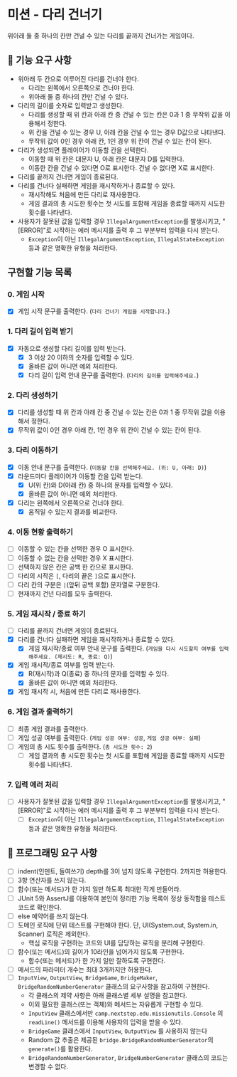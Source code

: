 # 미션 - 다리 건너기

위아래 둘 중 하나의 칸만 건널 수 있는 다리를 끝까지 건너가는 게임이다.

## 🚀 기능 요구 사항

- 위아래 두 칸으로 이루어진 다리를 건너야 한다.
    - 다리는 왼쪽에서 오른쪽으로 건너야 한다.
    - 위아래 둘 중 하나의 칸만 건널 수 있다.
- 다리의 길이를 숫자로 입력받고 생성한다.
    - 다리를 생성할 때 위 칸과 아래 칸 중 건널 수 있는 칸은 0과 1 중 무작위 값을 이용해서 정한다.
    - 위 칸을 건널 수 있는 경우 U, 아래 칸을 건널 수 있는 경우 D값으로 나타낸다.
    - 무작위 값이 0인 경우 아래 칸, 1인 경우 위 칸이 건널 수 있는 칸이 된다.
- 다리가 생성되면 플레이어가 이동할 칸을 선택한다.
    - 이동할 때 위 칸은 대문자 U, 아래 칸은 대문자 D를 입력한다.
    - 이동한 칸을 건널 수 있다면 O로 표시한다. 건널 수 없다면 X로 표시한다.
- 다리를 끝까지 건너면 게임이 종료된다.
- 다리를 건너다 실패하면 게임을 재시작하거나 종료할 수 있다.
    - 재시작해도 처음에 만든 다리로 재사용한다.
    - 게임 결과의 총 시도한 횟수는 첫 시도를 포함해 게임을 종료할 때까지 시도한 횟수를 나타낸다.
- 사용자가 잘못된 값을 입력할 경우 `IllegalArgumentException`를 발생시키고, "[ERROR]"로 시작하는 에러 메시지를 출력 후 그 부분부터 입력을 다시 받는다.
    - `Exception`이 아닌 `IllegalArgumentException`, `IllegalStateException` 등과 같은 명확한 유형을 처리한다.

## 구현할 기능 목록
### 0. 게임 시작

- [x] 게임 시작 문구를 출력한다. (`다리 건너기 게임을 시작합니다.`)

### 1. 다리 길이 입력 받기

- [x] 자동으로 생성할 다리 길이를 입력 받는다.
    - [x] 3 이상 20 이하의 숫자를 입력할 수 있다.
    - [x] 올바른 값이 아니면 예외 처리한다.
    - [x] 다리 길이 입력 안내 문구를 출력한다. (`다리의 길이를 입력해주세요.`)

### 2. 다리 생성하기

- [x] 다리를 생성할 때 위 칸과 아래 칸 중 건널 수 있는 칸은 0과 1 중 무작위 값을 이용해서 정한다.
- [x] 무작위 값이 0인 경우 아래 칸, 1인 경우 위 칸이 건널 수 있는 칸이 된다.

### 3. 다리 이동하기

- [x] 이동 안내 문구를 출력한다. (`이동할 칸을 선택해주세요. (위: U, 아래: D)`)
- [x] 라운드마다 플레이어가 이동할 칸을 입력 받는다.
    - [x] U(위 칸)와 D(아래 칸) 중 하나의 문자를 입력할 수 있다.
    - [x] 올바른 값이 아니면 예외 처리한다.
- [x] 다리는 왼쪽에서 오른쪽으로 건너야 한다.
  - [x] 움직일 수 있는지 결과를 비교한다.
  
### 4. 이동 현황 출력하기

- [ ] 이동할 수 있는 칸을 선택한 경우 O 표시한다.
- [ ] 이동할 수 없는 칸을 선택한 경우 X 표시한다.
- [ ] 선택하지 않은 칸은 공백 한 칸으로 표시한다.
- [ ] 다리의 시작은 `[`, 다리의 끝은 `]`으로 표시한다.
- [ ] 다리 칸의 구분은 ` | `(앞뒤 공백 포함) 문자열로 구분한다.
- [ ] 현재까지 건넌 다리를 모두 출력한다.

### 5. 게임 재시작 / 종료 하기

- [ ] 다리를 끝까지 건너면 게임이 종료된다.
- [x] 다리를 건너다 실패하면 게임을 재시작하거나 종료할 수 있다.
    - [x] 게임 재시작/종료 여부 안내 문구를 출력한다. (`게임을 다시 시도할지 여부를 입력해주세요. (재시도: R, 종료: Q)`)
- [x] 게임 재시작/종료 여부를 입력 받는다.
    - [x] R(재시작)과 Q(종료) 중 하나의 문자를 입력할 수 있다.
    - [x] 올바른 값이 아니면 예외 처리한다.
- [x] 게임 재시작 시, 처음에 만든 다리로 재사용한다.

### 6. 게임 결과 출력하기

- [ ] 최종 게임 결과를 출력한다.
- [ ] 게임 성공 여부를 출력한다. (`게임 성공 여부: 성공`, `게임 성공 여부: 실패`)
- [ ] 게임의 총 시도 횟수를 출력한다. (`총 시도한 횟수: 2`)
    - [ ] 게임 결과의 총 시도한 횟수는 첫 시도를 포함해 게임을 종료할 때까지 시도한 횟수를 나타낸다.

### 7. 입력 에러 처리

- [ ] 사용자가 잘못된 값을 입력할 경우 `IllegalArgumentException`를 발생시키고, "[ERROR]"로 시작하는 에러 메시지를 출력 후 그 부분부터 입력을 다시 받는다.
    - [ ] `Exception`이 아닌 `IllegalArgumentException`, `IllegalStateException` 등과 같은 명확한 유형을 처리한다.

## 🎯 프로그래밍 요구 사항

- [ ] indent(인덴트, 들여쓰기) depth를 3이 넘지 않도록 구현한다. 2까지만 허용한다.
- [ ] 3항 연산자를 쓰지 않는다.
- [ ] 함수(또는 메서드)가 한 가지 일만 하도록 최대한 작게 만들어라.
- [ ] JUnit 5와 AssertJ를 이용하여 본인이 정리한 기능 목록이 정상 동작함을 테스트 코드로 확인한다.
- [ ] else 예약어를 쓰지 않는다.
- [ ] 도메인 로직에 단위 테스트를 구현해야 한다. 단, UI(System.out, System.in, Scanner) 로직은 제외한다.
    - 핵심 로직을 구현하는 코드와 UI를 담당하는 로직을 분리해 구현한다.
- [ ] 함수(또는 메서드)의 길이가 10라인을 넘어가지 않도록 구현한다.
    - 함수(또는 메서드)가 한 가지 일만 잘하도록 구현한다.
- [ ] 메서드의 파라미터 개수는 최대 3개까지만 허용한다.
- [ ] `InputView`, `OutputView`, `BridgeGame`, `BridgeMaker`, `BridgeRandomNumberGenerator` 클래스의 요구사항을 참고하여 구현한다.
    - 각 클래스의 제약 사항은 아래 클래스별 세부 설명을 참고한다.
    - 이외 필요한 클래스(또는 객체)와 메서드는 자유롭게 구현할 수 있다.
    - `InputView` 클래스에서만 `camp.nextstep.edu.missionutils.Console` 의 `readLine()` 메서드를 이용해 사용자의 입력을 받을 수 있다.
    - `BridgeGame` 클래스에서 `InputView`, `OutputView` 를 사용하지 않는다
    - Random 값 추출은 제공된 `bridge.BridgeRandomNumberGenerator`의 `generate()`를 활용한다.
    - `BridgeRandomNumberGenerator`, `BridgeNumberGenerator` 클래스의 코드는 변경할 수 없다.
